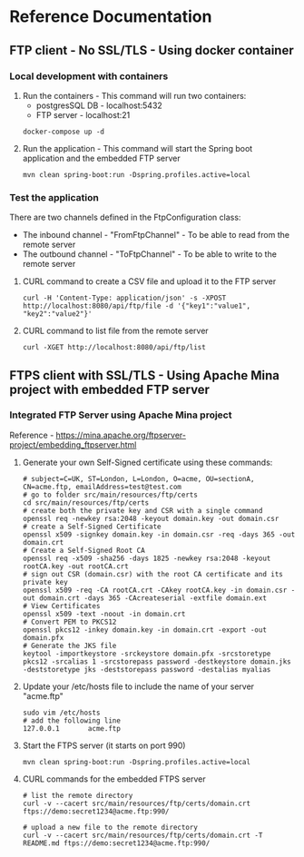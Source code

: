 # Reference Documentation

## FTP client - No SSL/TLS - Using docker container

### Local development with containers

1. Run the containers - This command will run two containers:
      - postgresSQL DB - localhost:5432
      - FTP server - localhost:21
   ```shell
   docker-compose up -d
   ```
2. Run the application - This command will start the Spring boot application and the embedded FTP server
   ```shell
   mvn clean spring-boot:run -Dspring.profiles.active=local
   ```
### Test the application

There are two channels defined in the FtpConfiguration class:
- The inbound channel - "FromFtpChannel" - To be able to read from the remote server
- The outbound channel - "ToFtpChannel" - To be able to write to the remote server

1. CURL command to create a CSV file and upload it to the FTP server
   ```shell
   curl -H 'Content-Type: application/json' -s -XPOST http://localhost:8080/api/ftp/file -d '{"key1":"value1", "key2":"value2"}'
   
   ```
2. CURL command to list file from the remote server
   ```shell
   curl -XGET http://localhost:8080/api/ftp/list
   ```

## FTPS client with SSL/TLS - Using Apache Mina project with embedded FTP server

### Integrated FTP Server using Apache Mina project

Reference - https://mina.apache.org/ftpserver-project/embedding_ftpserver.html

1. Generate your own Self-Signed certificate using these commands:
   ```shell
   # subject=C=UK, ST=London, L=London, O=acme, OU=sectionA, CN=acme.ftp, emailAddress=test@test.com
   # go to folder src/main/resources/ftp/certs
   cd src/main/resources/ftp/certs
   # create both the private key and CSR with a single command
   openssl req -newkey rsa:2048 -keyout domain.key -out domain.csr
   # create a Self-Signed Certificate
   openssl x509 -signkey domain.key -in domain.csr -req -days 365 -out domain.crt
   # Create a Self-Signed Root CA
   openssl req -x509 -sha256 -days 1825 -newkey rsa:2048 -keyout rootCA.key -out rootCA.crt
   # sign out CSR (domain.csr) with the root CA certificate and its private key
   openssl x509 -req -CA rootCA.crt -CAkey rootCA.key -in domain.csr -out domain.crt -days 365 -CAcreateserial -extfile domain.ext
   # View Certificates
   openssl x509 -text -noout -in domain.crt
   # Convert PEM to PKCS12
   openssl pkcs12 -inkey domain.key -in domain.crt -export -out domain.pfx
   # Generate the JKS file
   keytool -importkeystore -srckeystore domain.pfx -srcstoretype pkcs12 -srcalias 1 -srcstorepass password -destkeystore domain.jks -deststoretype jks -deststorepass password -destalias myalias
   
   ```
2. Update your /etc/hosts file to include the name of your server "acme.ftp"
   ```shell
   sudo vim /etc/hosts 
   # add the following line
   127.0.0.1       acme.ftp
   ```
3. Start the FTPS server (it starts on port 990)
   ```shell
   mvn clean spring-boot:run -Dspring.profiles.active=local
   ```
4. CURL commands for the embedded FTPS server
   ```shell
   # list the remote directory
   curl -v --cacert src/main/resources/ftp/certs/domain.crt ftps://demo:secret1234@acme.ftp:990/
   
   # upload a new file to the remote directory
   curl -v --cacert src/main/resources/ftp/certs/domain.crt -T README.md ftps://demo:secret1234@acme.ftp:990/
   ```





